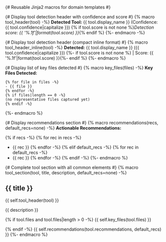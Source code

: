 {# Reusable Jinja2 macros for domain templates #}

{# Display tool detection header with confidence and score #}
{% macro tool_header(tool) -%}
**Detected Tool:** {{ tool.display_name }} (Confidence: {{ tool.confidence|capitalize }})
{% if tool.score is not none %}_Detection score: {{ '%.1f'|format(tool.score) }}_{% endif %}
{%- endmacro -%}

{# Display tool detection header (compact inline format) #}
{% macro tool_header_inline(tool) -%}
**Detected:** {{ tool.display_name }} ({{ tool.confidence|capitalize }})
{%- if tool.score is not none %} | Score: {{ '%.1f'|format(tool.score) }}{%- endif %}
{%- endmacro %}

{# Display list of key files detected #}
{% macro key_files(files) -%}
**Key Files Detected:**

```text
{% for file in files -%}
- {{ file }}
{% endfor -%}
{% if files|length == 0 -%}
(no representative files captured yet)
{% endif -%}
```
{%- endmacro %}

{# Display recommendations section #}
{% macro recommendations(recs, default_recs=none) -%}
**Actionable Recommendations:**

{% if recs -%}
{% for rec in recs -%}
- {{ rec }}
{% endfor -%}
{% elif default_recs -%}
{% for rec in default_recs -%}
- {{ rec }}
{% endfor -%}
{% endif -%}
{%- endmacro %}

{# Complete tool section with all common elements #}
{% macro tool_section(tool, title, description, default_recs=none) -%}
## {{ title }}

{{ self.tool_header(tool) }}

{{ description }}

{% if tool.files and tool.files|length > 0 -%}
{{ self.key_files(tool.files) }}

{% endif -%}
{{ self.recommendations(tool.recommendations, default_recs) }}
{%- endmacro %}
